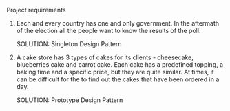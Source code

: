 Project requirements

1) Each and every country has one and only government. 
   In the aftermath of the election all the people want
   to know the results of the poll. 

   SOLUTION: Singleton Design Pattern
2) A cake store has 3 types of cakes for its clients - cheesecake, blueberries cake and carrot cake.
    Each cake has a predefined topping, a baking time and a specific price, but they are quite similar.
    At times, it can be difficult for the to find out the cakes that have been ordered in a day.

   SOLUTION: Prototype Design Pattern
